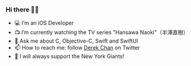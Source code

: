 ### Hi there 👋🏻

* 💻 I’m an iOS Developer
* 📺 I’m currently watching the TV series "Hansawa Naoki"（半澤直樹）
* 💬 Ask me about C, Objective-C, Swift and SwiftUI 
* 📫 How to reach me: follow [Derek Chan](https://twitter.com/derekchan0407) on Twitter
* 🏈 I will always support the New York Giants!

